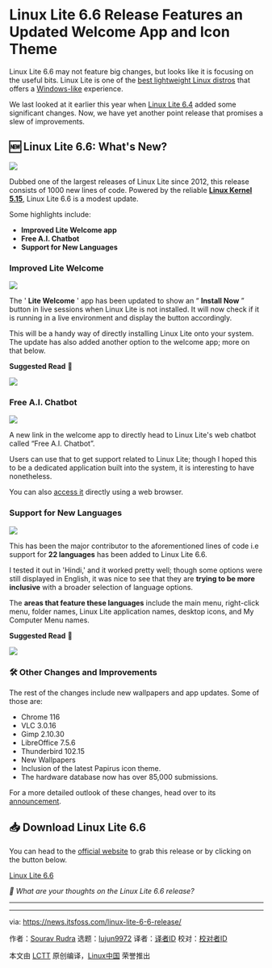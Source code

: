 [#]: subject: "Linux Lite 6.6 Release Features an Updated Welcome App and Icon Theme"
[#]: via: "https://news.itsfoss.com/linux-lite-6-6-release/"
[#]: author: "Sourav Rudra https://news.itsfoss.com/author/sourav/"
[#]: collector: "lujun9972/lctt-scripts-1693450080"
[#]: translator: " "
[#]: reviewer: " "
[#]: publisher: " "
[#]: url: " "

Linux Lite 6.6 Release Features an Updated Welcome App and Icon Theme
======
Linux Lite 6.6 may not feature big changes, but looks like it is
focusing on the useful bits.
Linux Lite is one of the [best lightweight Linux distros][1] that offers a [Windows-like][2] experience.

We last looked at it earlier this year when [Linux Lite 6.4][3] added some significant changes. Now, we have yet another point release that promises a slew of improvements.

## 🆕 Linux Lite 6.6: What's New?

![][4]

Dubbed one of the largest releases of Linux Lite since 2012, this release consists of 1000 new lines of code. Powered by the reliable [**Linux Kernel 5.15**][5], Linux Lite 6.6 is a modest update.

Some highlights include:

  * **Improved Lite Welcome app**
  * **Free A.I. Chatbot**
  * **Support for New Languages**



### Improved Lite Welcome

![][6]

The ' **Lite Welcome** ' app has been updated to show an “ **Install Now** ” button in live sessions when Linux Lite is not installed. It will now check if it is running in a live environment and display the button accordingly.

This will be a handy way of directly installing Linux Lite onto your system. The update has also added another option to the welcome app; more on that below.

**Suggested Read** 📖

![][7]

### Free A.I. Chatbot

![][8]

A new link in the welcome app to directly head to Linux Lite's web chatbot called “Free A.I. Chatbot”.

Users can use that to get support related to Linux Lite; though I hoped this to be a dedicated application built into the system, it is interesting to have nonetheless.

You can also [access it][9] directly using a web browser.

### Support for New Languages

![][10]

This has been the major contributor to the aforementioned lines of code i.e support for **22 languages** has been added to Linux Lite 6.6.

I tested it out in 'Hindi,' and it worked pretty well; though some options were still displayed in English, it was nice to see that they are **trying to be more inclusive** with a broader selection of language options.

The **areas that feature these languages** include the main menu, right-click menu, folder names, Linux Lite application names, desktop icons, and My Computer Menu names.

**Suggested Read** 📖

![][7]

### 🛠️ Other Changes and Improvements

The rest of the changes include new wallpapers and app updates. Some of those are:

  * Chrome 116
  * VLC 3.0.16
  * Gimp 2.10.30
  * LibreOffice 7.5.6
  * Thunderbird 102.15
  * New Wallpapers
  * Inclusion of the latest Papirus icon theme.
  * The hardware database now has over 85,000 submissions.



For a more detailed outlook of these changes, head over to its [announcement][11].

## 📥 Download Linux Lite 6.6

You can head to the [official website][12] to grab this release or by clicking on the button below.

[Linux Lite 6.6][12]

_💬 What are your thoughts on the Linux Lite 6.6 release?_

* * *

--------------------------------------------------------------------------------

via: https://news.itsfoss.com/linux-lite-6-6-release/

作者：[Sourav Rudra][a]
选题：[lujun9972][b]
译者：[译者ID](https://github.com/译者ID)
校对：[校对者ID](https://github.com/校对者ID)

本文由 [LCTT](https://github.com/LCTT/TranslateProject) 原创编译，[Linux中国](https://linux.cn/) 荣誉推出

[a]: https://news.itsfoss.com/author/sourav/
[b]: https://github.com/lujun9972
[1]: https://itsfoss.com/lightweight-linux-beginners/
[2]: https://itsfoss.com/windows-like-linux-distributions/
[3]: https://news.itsfoss.com/linux-lite-6-4-released/
[4]: https://news.itsfoss.com/content/images/2023/09/Linux_Lite_6.6_1.png
[5]: https://news.itsfoss.com/linux-kernel-5-15-release/
[6]: https://news.itsfoss.com/content/images/2023/09/Linux_Lite_6.6_2.png
[7]: https://itsfoss.com/content/images/size/w256h256/2022/12/android-chrome-192x192.png
[8]: https://news.itsfoss.com/content/images/2023/09/Linux_Lite_6.6_3.png
[9]: https://www.linuxliteos.com/chatai/
[10]: https://news.itsfoss.com/content/images/2023/09/Linux_Lite_6.6_4.png
[11]: https://www.linuxliteos.com/forums/release-announcements/linux-lite-6-6-final-released/
[12]: https://www.linuxliteos.com/download.php
